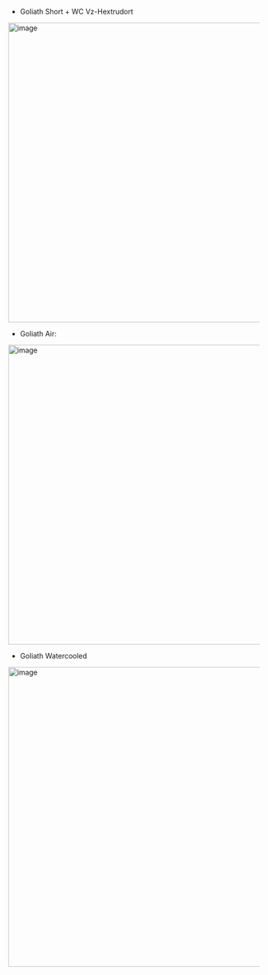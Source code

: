 - Goliath Short + WC Vz-Hextrudort
 <img width="600" alt="image" src="https://github.com/VzBoT3D/Goliath/assets/37383368/5bf6b54a-73c8-45a7-ab0c-8080b725f570">

- Goliath Air:
 <img width="600" alt="image" src="https://github.com/VzBoT3D/Goliath/assets/37383368/3a2ea57b-54c6-4d77-a532-02733f049428">

- Goliath Watercooled
 <img width="600" alt="image" src="https://github.com/VzBoT3D/Goliath/assets/37383368/245930d4-ac93-4898-9aa3-8690260a024b">
